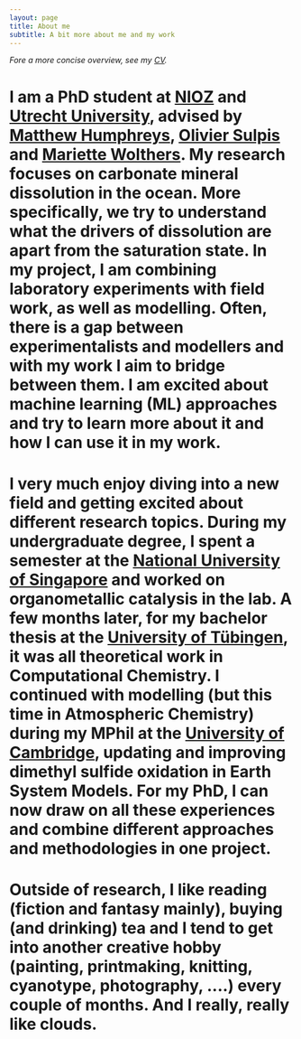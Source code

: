 ```yaml
---
layout: page
title: About me
subtitle: A bit more about me and my work
---
```

*Fore a more concise overview, see my [CV](/cv.html).*

# I am a PhD student at [NIOZ](https://www.nioz.nl/en) and [Utrecht University](https://www.uu.nl/en/research/department-of-earth-sciences), advised by [Matthew Humphreys](https://www.nioz.nl/en/about/organisation/staff/matthew-humphreys), [Olivier Sulpis](https://www.deep-c.science/people/2095-olivier-sulpis) and [Mariette Wolthers](https://www.uu.nl/staff/MWolthers). My research focuses on carbonate mineral dissolution in the ocean. More specifically, we try to understand what the drivers of dissolution are apart from the saturation state. In my project, I am combining laboratory experiments with field work, as well as modelling. Often, there is a gap between experimentalists and modellers and with my work I aim to bridge between them. I am excited about machine learning (ML) approaches and try to learn more about it and how I can use it in my work.

# I very much enjoy diving into a new field and getting excited about different research topics. During my undergraduate degree, I spent a semester at the [National University of Singapore](https://chemistry.nus.edu.sg) and worked on organometallic catalysis in the lab. A few months later, for my bachelor thesis at the [University of Tübingen](https://uni-tuebingen.de/en/faculties/faculty-of-science/departments/chemistry/welcome/), it was all theoretical work in Computational Chemistry. I continued with modelling (but this time in Atmospheric Chemistry) during my MPhil at the [University of Cambridge](https://www.ch.cam.ac.uk), updating and improving dimethyl sulfide oxidation in Earth System Models. For my PhD, I can now draw on all these experiences and combine different approaches and methodologies in one project. 

# Outside of research, I like reading (fiction and fantasy mainly), buying (and drinking) tea and I tend to get into another creative hobby (painting, printmaking, knitting, cyanotype, photography, ....) every couple of months. And I really, really like clouds. 

